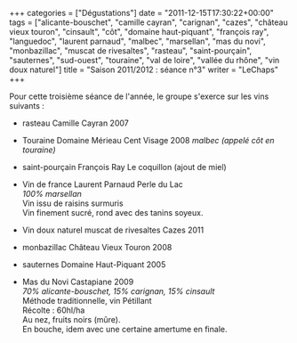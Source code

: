 +++
categories = ["Dégustations"]
date = "2011-12-15T17:30:22+00:00"
tags = ["alicante-bouschet", "camille cayran", "carignan", "cazes", "château vieux touron", "cinsault", "côt", "domaine haut-piquant", "françois ray", "languedoc", "laurent parnaud", "malbec", "marsellan", "mas du novi", "monbazillac", "muscat de rivesaltes", "rasteau", "saint-pourçain", "sauternes", "sud-ouest", "touraine", "val de loire", "vallée du rhône", "vin doux naturel"] 
title = "Saison 2011/2012 : séance n°3"
writer = "LeChaps"
+++

Pour cette troisième séance de l'année, le groupe s'exerce sur les vins suivants :

* rasteau Camille Cayran 2007

* Touraine Domaine Mérieau Cent Visage 2008
_malbec (appelé côt en touraine)_

* saint-pourçain François Ray Le coquillon (ajout de miel)

* Vin de france Laurent Parnaud Perle du Lac  
_100% marsellan_  
Vin issu de raisins surmuris  
Vin finement sucré, rond avec des tanins soyeux.

* Vin doux naturel muscat de rivesaltes Cazes 2011

* monbazillac Château Vieux Touron 2008

* sauternes Domaine Haut-Piquant 2005

* Mas du Novi Castapiane 2009  
_70% alicante-bouschet, 15% carignan, 15% cinsault_  
Méthode traditionnelle, vin Pétillant  
Récolte : 60hl/ha  
Au nez, fruits noirs (mûre).  
En bouche, idem avec une certaine amertume en finale.
  